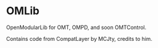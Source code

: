 # OMLib
OpenModularLib for OMT, OMPD, and soon OMTControl.

Contains code from CompatLayer by MCJty, credits to him.

